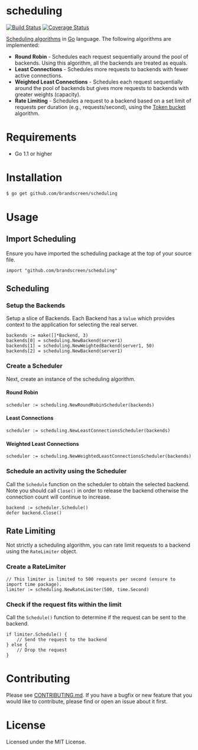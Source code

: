 scheduling
==========

[![Build Status](https://travis-ci.org/brandscreen/scheduling.png)](https://travis-ci.org/brandscreen/scheduling) [![Coverage Status](https://coveralls.io/repos/brandscreen/scheduling/badge.png?branch=HEAD)](https://coveralls.io/r/brandscreen/scheduling?branch=HEAD)

[Scheduling algorithms](http://www.loadbalancerblog.com/blog/2013/06/load-balancing-scheduling-methods-explained) in [Go](http://golang.org) language.  The following algorithms are implemented:

* __Round Robin__ - Schedules each request sequentially around the pool of backends.  Using this algorithm, all the backends are treated as equals.
* __Least Connections__ - Schedules more requests to backends with fewer active connections.
* __Weighted Least Connections__ - Schedules each request sequentially around the pool of backends but gives more requests to backends with greater weights (capacity).
* __Rate Limiting__ - Schedules a request to a backend based on a set limit of requests per duration (e.g., requests/second), using the [Token bucket](http://en.wikipedia.org/wiki/Token_bucket) algorithm.

# Requirements

* Go 1.1 or higher

# Installation

```bash
$ go get github.com/brandscreen/scheduling
```

# Usage

## Import Scheduling

Ensure you have imported the scheduling package at the top of your source file.

```golang
import "github.com/brandscreen/scheduling"
```

## Scheduling

### Setup the Backends

Setup a slice of Backends.  Each Backend has a `Value` which provides context to the application for selecting the real server.

```golang
backends := make([]*Backend, 3)
backends[0] = scheduling.NewBackend(server1)
backends[1] = scheduling.NewWeightedBackend(server1, 50)
backends[2] = scheduling.NewBackend(server1)
```

### Create a Scheduler

Next, create an instance of the scheduling algorithm.

#### Round Robin

```golang
scheduler := scheduling.NewRoundRobinScheduler(backends)
```

#### Least Connections

```golang
scheduler := scheduling.NewLeastConnectionsScheduler(backends)
```

#### Weighted Least Connections

```golang
scheduler := scheduling.NewWeightedLeastConnectionsScheduler(backends)
```

### Schedule an activity using the Scheduler

Call the `Schedule` function on the scheduler to obtain the selected backend.  Note you should call `Close()` in order to release the backend otherwise the connection count will continue to increase.

```golang
backend := scheduler.Schedule()
defer backend.Close()
```

## Rate Limiting

Not strictly a scheduling algorithm, you can rate limit requests to a backend using the `RateLimiter` object.

### Create a RateLimiter

```golang
// This limiter is limited to 500 requests per second (ensure to import time package).
limiter := scheduling.NewRateLimiter(500, time.Second)
```

### Check if the request fits within the limit

Call the `Schedule()` function to determine if the request can be sent to the backend.

```golang
if limiter.Schedule() {
    // Send the request to the backend
} else {
    // Drop the request
}
```

# Contributing

Please see [CONTRIBUTING.md](https://github.com/brandscreen/scheduling/blob/master/CONTRIBUTING.md).  If you have a bugfix or new feature that you would like to contribute, please find or open an issue about it first.

# License

Licensed under the MIT License.
